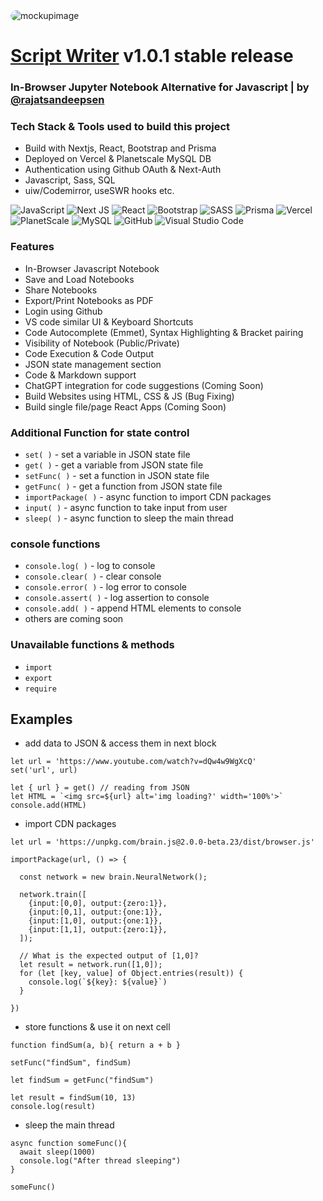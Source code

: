 <img alt='mockupimage' src='https://scriptw.vercel.app/mockup.png' style='background-color: white; outline: 2px solid #fff; border-radius: 30px;'>

# [Script Writer](https://scriptw.vercel.app/) v1.0.1 stable release
### In-Browser Jupyter Notebook Alternative for Javascript | by [@rajatsandeepsen](https://github/rajatsandeepsen)



### Tech Stack & Tools used to build this project
- Build with Nextjs, React, Bootstrap and Prisma
- Deployed on Vercel & Planetscale MySQL DB
- Authentication using Github OAuth & Next-Auth
- Javascript, Sass, SQL
- uiw/Codemirror, useSWR hooks etc.

![JavaScript](https://img.shields.io/badge/javascript-%23323330.svg?style=for-the-badge&logo=javascript&logoColor=%23F7DF1E)
![Next JS](https://img.shields.io/badge/Next-black?style=for-the-badge&logo=next.js&logoColor=white)
![React](https://img.shields.io/badge/react-%2320232a.svg?style=for-the-badge&logo=react&logoColor=%2361DAFB)
![Bootstrap](https://img.shields.io/badge/bootstrap-%23563D7C.svg?style=for-the-badge&logo=bootstrap&logoColor=white)
![SASS](https://img.shields.io/badge/SASS-hotpink.svg?style=for-the-badge&logo=SASS&logoColor=white)
![Prisma](https://img.shields.io/badge/Prisma-3982CE?style=for-the-badge&logo=Prisma&logoColor=white)
![Vercel](https://img.shields.io/badge/vercel-%23000000.svg?style=for-the-badge&logo=vercel&logoColor=white)
![PlanetScale](https://img.shields.io/badge/planetscale-%23000000.svg?style=for-the-badge&logo=planetscale&logoColor=white)
![MySQL](https://img.shields.io/badge/mysql-%2300f.svg?style=for-the-badge&logo=mysql&logoColor=white)
![GitHub](https://img.shields.io/badge/github-%23121011.svg?style=for-the-badge&logo=github&logoColor=white)
![Visual Studio Code](https://img.shields.io/badge/Visual%20Studio%20Code-0078d7.svg?style=for-the-badge&logo=visual-studio-code&logoColor=white)


### Features

- In-Browser Javascript Notebook
- Save and Load Notebooks
- Share Notebooks
- Export/Print Notebooks as PDF
- Login using Github 
- VS code similar UI & Keyboard Shortcuts
- Code Autocomplete (Emmet), Syntax Highlighting & Bracket pairing
- Visibility of Notebook (Public/Private)
- Code Execution & Code Output
- JSON state management section
- Code & Markdown support
- ChatGPT integration for code suggestions (Coming Soon)
- Build Websites using HTML, CSS & JS (Bug Fixing)
- Build single file/page React Apps (Coming Soon)


### Additional Function for state control
- `set( )` - set a variable in JSON state file 
- `get( )` - get a variable from JSON state file
- `setFunc( )` - set a function in JSON state file
- `getFunc( )` - get a function from JSON state file
- `importPackage( )` - async function to import CDN packages
- `input( )` - async function to take input from user
- `sleep( )` - async function to sleep the main thread

### console functions
- `console.log( )` - log to console
- `console.clear( )` - clear console
- `console.error( )` - log error to console
- `console.assert( )` - log assertion to console
- `console.add( )` - append HTML elements to console
- others are coming soon

### Unavailable functions & methods
- `import`
- `export`
- `require`


## Examples
- add data to JSON & access them in next block
```
let url = 'https://www.youtube.com/watch?v=dQw4w9WgXcQ'
set('url', url)
```
```
let { url } = get() // reading from JSON
let HTML = `<img src=${url} alt='img loading?' width='100%'>`
console.add(HTML)
```

- import CDN packages
```
let url = 'https://unpkg.com/brain.js@2.0.0-beta.23/dist/browser.js'

importPackage(url, () => {
  
  const network = new brain.NeuralNetwork();

  network.train([
    {input:[0,0], output:{zero:1}},
    {input:[0,1], output:{one:1}},
    {input:[1,0], output:{one:1}},
    {input:[1,1], output:{zero:1}},
  ]);

  // What is the expected output of [1,0]?
  let result = network.run([1,0]);
  for (let [key, value] of Object.entries(result)) {
    console.log(`${key}: ${value}`)
  }

})
```

- store functions & use it on next cell
```
function findSum(a, b){ return a + b }

setFunc("findSum", findSum)
```
```
let findSum = getFunc("findSum")

let result = findSum(10, 13)
console.log(result)
```
- sleep the main thread
```
async function someFunc(){
  await sleep(1000)
  console.log("After thread sleeping")
}

someFunc() 
```

